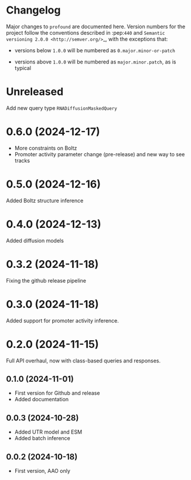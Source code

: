 # Changelog

Major changes to `profound` are documented here.
Version numbers for the project follow the conventions described in :pep:`440`
and `Semantic versioning 2.0.0 <http://semver.org/>`\_, with the exceptions that:

- versions below `1.0.0` will be numbered as `0.major.minor-or-patch`

- versions above `1.0.0` will be numbered as `major.minor.patch`, as is
  typical

# Unreleased

Add new query type `RNADiffusionMaskedQuery`

# 0.6.0 (2024-12-17)

- More constraints on Boltz
- Promoter activity parameter change (pre-release) and new way to see tracks

# 0.5.0 (2024-12-16)

Added Boltz structure inference

# 0.4.0 (2024-12-13)

Added diffusion models

# 0.3.2 (2024-11-18)

Fixing the github release pipeline

# 0.3.0 (2024-11-18)

Added support for promoter activity inference.

# 0.2.0 (2024-11-15)

Full API overhaul, now with class-based queries and responses.

## 0.1.0 (2024-11-01)

- First version for Github and release
- Added documentation

## 0.0.3 (2024-10-28)

- Added UTR model and ESM
- Added batch inference

## 0.0.2 (2024-10-18)

- First version, AAO only
